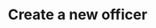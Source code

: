 ---
title: Create a new officer
excerpt: ''
api:
  file: officers.json
  operationId: createOfficer
deprecated: false
hidden: false
metadata:
  title: ''
  description: ''
  robots: index
next:
  description: ''
---